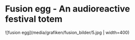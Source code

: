 # Fusion egg - An audioreactive festival totem

![fusion egg](media/grafiken/fusion_bilder/5.jpg | width=400)
